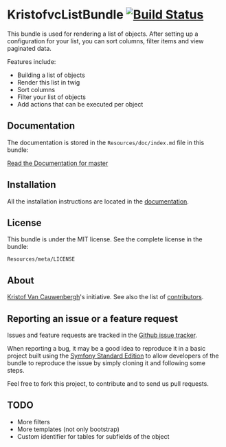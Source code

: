 KristofvcListBundle [![Build Status](https://travis-ci.org/kristofvc/KristofvcListBundle.png?branch=master)](https://travis-ci.org/kristofvc/KristofvcListBundle)
===================

This bundle is used for rendering a list of objects. After setting up a configuration for your list, you can sort columns, filter items and view paginated data.

Features include:

- Building a list of objects
- Render this list in twig
- Sort columns
- Filter your list of objects
- Add actions that can be executed per object

Documentation
-------------

The documentation is stored in the `Resources/doc/index.md`
file in this bundle:

[Read the Documentation for master](https://github.com/kristofvc/KristofvcListBundle/blob/master/Resources/doc/index.md)

Installation
------------

All the installation instructions are located in the [documentation](https://github.com/kristofvc/KristofvcListBundle/blob/master/Resources/doc/index.md).

License
-------

This bundle is under the MIT license. See the complete license in the bundle:

    Resources/meta/LICENSE

About
-----

[Kristof Van Cauwenbergh](https://github.com/kristofvc)'s initiative.
See also the list of [contributors](https://github.com/kristofvc/KristofvcListBundle/contributors).

Reporting an issue or a feature request
---------------------------------------

Issues and feature requests are tracked in the [Github issue tracker](https://github.com/kristofvc/KristofvcListBundle/issues).

When reporting a bug, it may be a good idea to reproduce it in a basic project
built using the [Symfony Standard Edition](https://github.com/symfony/symfony-standard)
to allow developers of the bundle to reproduce the issue by simply cloning it
and following some steps.

Feel free to fork this project, to contribute and to send us pull requests.

TODO
----

- More filters
- More templates (not only bootstrap)
- Custom identifier for tables for subfields of the object
